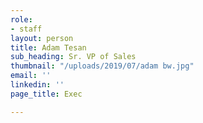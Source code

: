 ```yaml
---
role:
- staff
layout: person
title: Adam Tesan
sub_heading: Sr. VP of Sales
thumbnail: "/uploads/2019/07/adam bw.jpg"
email: ''
linkedin: ''
page_title: Exec

---
```

